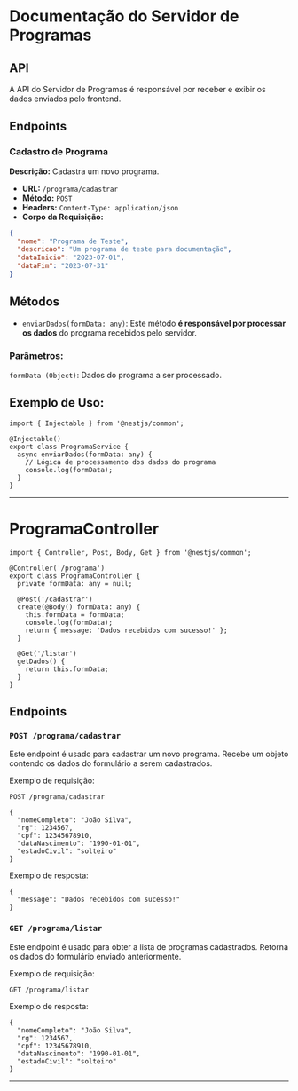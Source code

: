 # Documentação do Servidor de Programas

## API

A API do Servidor de Programas é responsável por receber e exibir os dados enviados pelo frontend.

## Endpoints

### Cadastro de Programa

**Descrição:** Cadastra um novo programa.

- **URL:** `/programa/cadastrar`
- **Método:** `POST`
- **Headers:** `Content-Type: application/json`
- **Corpo da Requisição:**

```json
{
  "nome": "Programa de Teste",
  "descricao": "Um programa de teste para documentação",
  "dataInicio": "2023-07-01",
  "dataFim": "2023-07-31"
}
```

## Métodos
- ``enviarDados(formData: any)``: Este método **é responsável por processar os dados** do programa recebidos pelo servidor.

### Parâmetros:

``formData (Object)``: Dados do programa a ser processado.

## Exemplo de Uso:


```tsx
import { Injectable } from '@nestjs/common';

@Injectable()
export class ProgramaService {
  async enviarDados(formData: any) {
    // Lógica de processamento dos dados do programa
    console.log(formData);
  }
}

```

---
# ProgramaController


````tsx
import { Controller, Post, Body, Get } from '@nestjs/common';

@Controller('/programa')
export class ProgramaController {
  private formData: any = null;

  @Post('/cadastrar')
  create(@Body() formData: any) {
    this.formData = formData;
    console.log(formData);
    return { message: 'Dados recebidos com sucesso!' };
  }

  @Get('/listar')
  getDados() {
    return this.formData;
  }
}

````
## Endpoints

### `POST /programa/cadastrar`

Este endpoint é usado para cadastrar um novo programa. Recebe um objeto contendo os dados do formulário a serem cadastrados.

Exemplo de requisição:
```
POST /programa/cadastrar

{
  "nomeCompleto": "João Silva",
  "rg": 1234567,
  "cpf": 12345678910,
  "dataNascimento": "1990-01-01",
  "estadoCivil": "solteiro"
}
```

Exemplo de resposta:
```
{
  "message": "Dados recebidos com sucesso!"
}
```

### `GET /programa/listar`

Este endpoint é usado para obter a lista de programas cadastrados. Retorna os dados do formulário enviado anteriormente.

Exemplo de requisição:
```
GET /programa/listar
```

Exemplo de resposta:
```
{
  "nomeCompleto": "João Silva",
  "rg": 1234567,
  "cpf": 12345678910,
  "dataNascimento": "1990-01-01",
  "estadoCivil": "solteiro"
}
```

---
